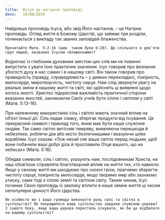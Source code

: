 ```yaml
---
title:  Вступ до нагірної проповіді
date:   18/08/2019
---
```


Найдовша проповідь Ісуса, або звід Його настанов, – це Нагірна проповідь. Огляд життя в Божому Царстві, що займає три розділи, починається з викладу так званих заповідей блаженства.

`Прочитайте Матв. 5:2-16 (див. також Луки 6:20). Що спільного в дев’яти груп людей, названих Ісусом «блаженними»?`

Водночас із глибоким духовним змістом цих слів ми не повинні випустити з уваги їхнє практичне значення. Ісус говорив про визнання убогості духу в нас самих і в нашому світі. Він також говорив про праведність (правду, справедливість – у деяких перекладах), покірність, милосердя, миротворчість, чистоту серця. Нам слід звернути увагу на реальні зміни в нашому житті та світі, які здійснять ці виявлені щодо когось якості. Христос підкреслив важливість практичної сторони вказаних якостей, закликаючи Своїх учнів бути сіллю і світлом у світі (Матв. 5:13-16).

При належному використанні сіль і світло мають значний вплив на об’єкт їхньої дії. Сіль надає смаку, зберігає продукти від псування. Це прекрасний символ і приклад того, яким має бути наше служіння людям. Так само світло витісняє темряву, виявляючи перешкоди й небезпеки, роблячи дім або місто безпечнишими і вказуючи шлях кораблям. Ісус сказав: «Тож нехай сяє ваше світло перед людьми, щоб вони побачили ваші добрі діла й прославили Отця вашого, що на небесах» (Матв. 5:16).

Обидва символи, сіль і світло, указують нам, послідовникам Христа, на наш обов’язок справляти благотворний вплив на життя тих, хто навколо. Якщо у своєму житті ми шкодуємо про скоєні гріхи, прагнемо зберегти чистоту серця, покірність милосердя, якщо творимо мир або зазнаємо утиску, саме тоді є сіллю землі та світлом світу. Таким чином, Ісус починає Свою проповідь із заклику втілити в наше земне життя ці часом непопулярні цінності Його Царства.

`Як особисто ви і ваша громада виконуєте роль солі та світла в суспільстві? Як покращилося ваше суспільство завдяки служінню церкви? З іншого боку, якщо ваша церква перестала існувати, як би це відбилося на вашому суспільстві?`
